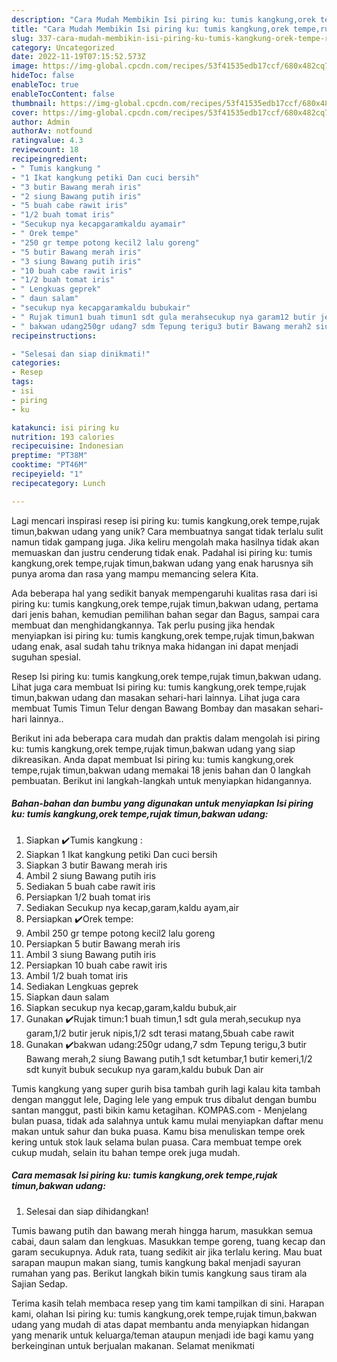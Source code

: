 ```yaml
---
description: "Cara Mudah Membikin Isi piring ku: tumis kangkung,orek tempe,rujak timun,bakwan udang yang Enak"
title: "Cara Mudah Membikin Isi piring ku: tumis kangkung,orek tempe,rujak timun,bakwan udang yang Enak"
slug: 337-cara-mudah-membikin-isi-piring-ku-tumis-kangkung-orek-tempe-rujak-timun-bakwan-udang-yang-enak
category: Uncategorized
date: 2022-11-19T07:15:52.573Z
image: https://img-global.cpcdn.com/recipes/53f41535edb17ccf/680x482cq70/isi-piring-ku-tumis-kangkungorek-temperujak-timunbakwan-udang-foto-resep-utama.jpg
hideToc: false
enableToc: true
enableTocContent: false
thumbnail: https://img-global.cpcdn.com/recipes/53f41535edb17ccf/680x482cq70/isi-piring-ku-tumis-kangkungorek-temperujak-timunbakwan-udang-foto-resep-utama.jpg
cover: https://img-global.cpcdn.com/recipes/53f41535edb17ccf/680x482cq70/isi-piring-ku-tumis-kangkungorek-temperujak-timunbakwan-udang-foto-resep-utama.jpg
author: Admin
authorAv: notfound
ratingvalue: 4.3
reviewcount: 18
recipeingredient:
- " Tumis kangkung "
- "1 Ikat kangkung petiki Dan cuci bersih"
- "3 butir Bawang merah iris"
- "2 siung Bawang putih iris"
- "5 buah cabe rawit iris"
- "1/2 buah tomat iris"
- "Secukup nya kecapgaramkaldu ayamair"
- " Orek tempe"
- "250 gr tempe potong kecil2 lalu goreng"
- "5 butir Bawang merah iris"
- "3 siung Bawang putih iris"
- "10 buah cabe rawit iris"
- "1/2 buah tomat iris"
- " Lengkuas geprek"
- " daun salam"
- "secukup nya kecapgaramkaldu bubukair"
- " Rujak timun1 buah timun1 sdt gula merahsecukup nya garam12 butir jeruk nipis12 sdt terasi matang5buah cabe rawit"
- " bakwan udang250gr udang7 sdm Tepung terigu3 butir Bawang merah2 siung Bawang putih1 sdt ketumbar1 butir kemeri12 sdt kunyit bubuk secukup nya garamkaldu bubuk Dan air"
recipeinstructions:

- "Selesai dan siap dinikmati!"
categories:
- Resep
tags:
- isi
- piring
- ku

katakunci: isi piring ku 
nutrition: 193 calories
recipecuisine: Indonesian
preptime: "PT38M"
cooktime: "PT46M"
recipeyield: "1"
recipecategory: Lunch

---
```





Lagi mencari inspirasi resep isi piring ku: tumis kangkung,orek tempe,rujak timun,bakwan udang yang unik? Cara membuatnya sangat tidak terlalu sulit namun tidak gampang juga. Jika keliru mengolah maka hasilnya tidak akan memuaskan dan justru cenderung tidak enak. Padahal isi piring ku: tumis kangkung,orek tempe,rujak timun,bakwan udang yang enak harusnya sih punya aroma dan rasa yang mampu memancing selera Kita.





Ada beberapa hal yang sedikit banyak mempengaruhi kualitas rasa dari isi piring ku: tumis kangkung,orek tempe,rujak timun,bakwan udang, pertama dari jenis bahan, kemudian pemilihan bahan segar dan Bagus, sampai cara membuat dan menghidangkannya. Tak perlu pusing jika hendak menyiapkan isi piring ku: tumis kangkung,orek tempe,rujak timun,bakwan udang enak,      asal sudah tahu triknya maka hidangan ini dapat menjadi suguhan spesial.














Resep Isi piring ku: tumis kangkung,orek tempe,rujak timun,bakwan udang. Lihat juga cara membuat Isi piring ku: tumis kangkung,orek tempe,rujak timun,bakwan udang dan masakan sehari-hari lainnya. Lihat juga cara membuat Tumis Timun Telur dengan Bawang Bombay dan masakan sehari-hari lainnya..






Berikut ini ada beberapa cara mudah dan praktis dalam mengolah isi piring ku: tumis kangkung,orek tempe,rujak timun,bakwan udang yang siap dikreasikan. Anda dapat membuat Isi piring ku: tumis kangkung,orek tempe,rujak timun,bakwan udang memakai 18 jenis bahan dan 0 langkah pembuatan. Berikut ini langkah-langkah untuk menyiapkan hidangannya.

<!--inarticleads1-->

##### Bahan-bahan dan bumbu yang digunakan untuk menyiapkan Isi piring ku: tumis kangkung,orek tempe,rujak timun,bakwan udang:

1. Siapkan  ✔️Tumis kangkung :
1. Siapkan 1 Ikat kangkung petiki Dan cuci bersih
1. Siapkan 3 butir Bawang merah iris
1. Ambil 2 siung Bawang putih iris
1. Sediakan 5 buah cabe rawit iris
1. Persiapkan 1/2 buah tomat iris
1. Sediakan Secukup nya kecap,garam,kaldu ayam,air
1. Persiapkan  ✔️Orek tempe:
1. Ambil 250 gr tempe potong kecil2 lalu goreng
1. Persiapkan 5 butir Bawang merah iris
1. Ambil 3 siung Bawang putih iris
1. Persiapkan 10 buah cabe rawit iris
1. Ambil 1/2 buah tomat iris
1. Sediakan  Lengkuas geprek
1. Siapkan  daun salam
1. Siapkan secukup nya kecap,garam,kaldu bubuk,air
1. Gunakan  ✔️Rujak timun:1 buah timun,1 sdt gula merah,secukup nya garam,1/2 butir jeruk nipis,1/2 sdt terasi matang,5buah cabe rawit
1. Gunakan  ✔️bakwan udang:250gr udang,7 sdm Tepung terigu,3 butir Bawang merah,2 siung Bawang putih,1 sdt ketumbar,1 butir kemeri,1/2 sdt kunyit bubuk secukup nya garam,kaldu bubuk Dan air


Tumis kangkung yang super gurih bisa tambah gurih lagi kalau kita tambah dengan manggut lele, Daging lele yang empuk trus dibalut dengan bumbu santan manggut, pasti bikin kamu ketagihan. KOMPAS.com - Menjelang bulan puasa, tidak ada salahnya untuk kamu mulai menyiapkan daftar menu makan untuk sahur dan buka puasa. Kamu bisa menuliskan tempe orek kering untuk stok lauk selama bulan puasa. Cara membuat tempe orek cukup mudah, selain itu bahan tempe orek juga mudah. 

<!--inarticleads2-->

##### Cara memasak Isi piring ku: tumis kangkung,orek tempe,rujak timun,bakwan udang:


1. Selesai dan siap dihidangkan!

Tumis bawang putih dan bawang merah hingga harum, masukkan semua cabai, daun salam dan lengkuas. Masukkan tempe goreng, tuang kecap dan garam secukupnya. Aduk rata, tuang sedikit air jika terlalu kering. Mau buat sarapan maupun makan siang, tumis kangkung bakal menjadi sayuran rumahan yang pas. Berikut langkah bikin tumis kangkung saus tiram ala Sajian Sedap. 

Terima kasih telah membaca resep yang tim kami tampilkan di sini. Harapan kami, olahan Isi piring ku: tumis kangkung,orek tempe,rujak timun,bakwan udang yang mudah di atas dapat membantu anda menyiapkan hidangan yang menarik untuk keluarga/teman ataupun menjadi ide bagi kamu yang berkeinginan untuk berjualan makanan. Selamat menikmati
